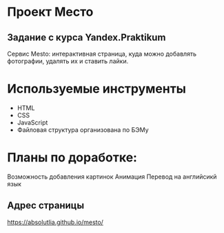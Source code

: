 # Проект Место 
## Задание с курса Yandex.Praktikum

Cервис Mesto: интерактивная страница, куда можно добавлять фотографии, удалять их и ставить лайки.

# Используемые инструменты
* HTML
* CSS
* JavaScript
* Файловая структура организована по БЭМу

# Планы по доработке:
Возможность добавления картинок
Анимация
Перевод на английсикй язык

 ## Адрес страницы
 https://absolutlia.github.io/mesto/